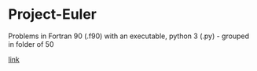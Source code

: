 # Project-Euler

Problems in Fortran 90 (.f90) with an executable, python 3 (.py) - grouped in folder of 50

[link](https://projecteuler.net/archives)
